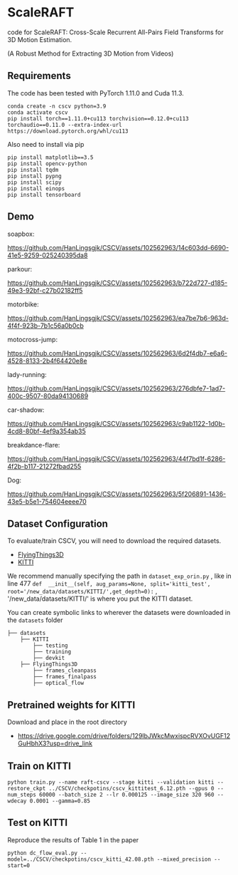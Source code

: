 # ScaleRAFT
code for ScaleRAFT: Cross-Scale Recurrent All-Pairs Field Transforms for 3D Motion Estimation.

(A Robust Method for Extracting 3D Motion from Videos)


## Requirements
The code has been tested with PyTorch 1.11.0 and Cuda 11.3.
```Shell
conda create -n cscv python=3.9
conda activate cscv
pip install torch==1.11.0+cu113 torchvision==0.12.0+cu113 torchaudio==0.11.0 --extra-index-url https://download.pytorch.org/whl/cu113
```

Also need to install via pip
```Shell
pip install matplotlib==3.5
pip install opencv-python
pip install tqdm
pip install pypng
pip install scipy
pip install einops
pip install tensorboard
```
## Demo


soapbox:

https://github.com/HanLingsgjk/CSCV/assets/102562963/14c603dd-6690-41e5-9259-025240395da8

parkour:

https://github.com/HanLingsgjk/CSCV/assets/102562963/b722d727-d185-49e3-92bf-c27b02182ff5

motorbike:

https://github.com/HanLingsgjk/CSCV/assets/102562963/ea7be7b6-963d-4f4f-923b-7b1c56a0b0cb


motocross-jump:

https://github.com/HanLingsgjk/CSCV/assets/102562963/6d2f4db7-e6a6-4528-8133-2b4f64420e8e


lady-running:

https://github.com/HanLingsgjk/CSCV/assets/102562963/276dbfe7-1ad7-400c-9507-80da94130689

car-shadow:

https://github.com/HanLingsgjk/CSCV/assets/102562963/c9ab1122-1d0b-4cd8-80bf-4ef9a354ab35

breakdance-flare:


https://github.com/HanLingsgjk/CSCV/assets/102562963/44f7bd1f-6286-4f2b-b117-21272fbad255


Dog:

https://github.com/HanLingsgjk/CSCV/assets/102562963/5f206891-1436-43e5-b5e1-754604eeee70





## Dataset Configuration
To evaluate/train CSCV, you will need to download the required datasets. 
* [FlyingThings3D](https://lmb.informatik.uni-freiburg.de/resources/datasets/SceneFlowDatasets.en.html)
* [KITTI](http://www.cvlibs.net/datasets/kitti/eval_scene_flow.php?benchmark=flow)

We recommend manually specifying the path in `dataset_exp_orin.py` , like in line 477 `def  __init__(self, aug_params=None, split='kitti_test', root='/new_data/datasets/KITTI/',get_depth=0):` , '/new_data/datasets/KITTI/' is where you put the KITTI dataset.

You can create symbolic links to wherever the datasets were downloaded in the `datasets` folder
```Shell
├── datasets
    ├── KITTI
        ├── testing
        ├── training
        ├── devkit
    ├── FlyingThings3D
        ├── frames_cleanpass
        ├── frames_finalpass
        ├── optical_flow
```
## Pretrained weights for KITTI
Download and place in the root directory
* https://drive.google.com/drive/folders/129lbJWkcMwxispcRVXOvUGF12GuHbhX3?usp=drive_link

## Train on KITTI
```Shell
python train.py --name raft-cscv --stage kitti --validation kitti --restore_ckpt ../CSCV/checkpotins/cscv_kittitest_6.12.pth --gpus 0 --num_steps 60000 --batch_size 2 --lr 0.000125 --image_size 320 960 --wdecay 0.0001 --gamma=0.85
```

## Test on KITTI
Reproduce the results of Table 1 in the paper
```Shell
python dc_flow_eval.py --model=../CSCV/checkpotins/cscv_kitti_42.08.pth --mixed_precision --start=0
```
